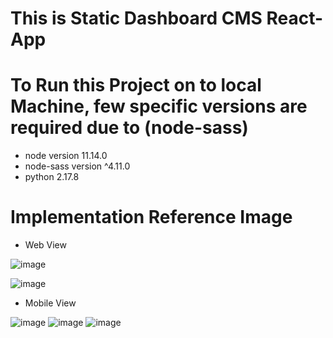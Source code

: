 #  This is Static Dashboard CMS React-App






#  To Run this Project on to local Machine, few  specific versions are required due to (node-sass)

- node version 11.14.0
- node-sass version ^4.11.0
- python 2.17.8

  
# Implementation Reference Image

- Web View

![image](https://github.com/jayd0001/dashboard-cms/assets/81345945/17086924-ed6a-4d8d-8656-60fec1e392b2)


![image](https://github.com/jayd0001/dashboard-cms/assets/81345945/128c7b4f-a424-4002-abb7-35ee5fb20fb8)




- Mobile View

![image](https://github.com/jayd0001/dashboard-cms/assets/81345945/ae4ca703-9f8a-463f-879d-6682f7f4cb42)   ![image](https://github.com/jayd0001/dashboard-cms/assets/81345945/3cec4a68-ea67-411d-b9a9-6c9a154db9d3)     ![image](https://github.com/jayd0001/dashboard-cms/assets/81345945/c0a4952b-e03e-4781-b22b-777060f9978c)




